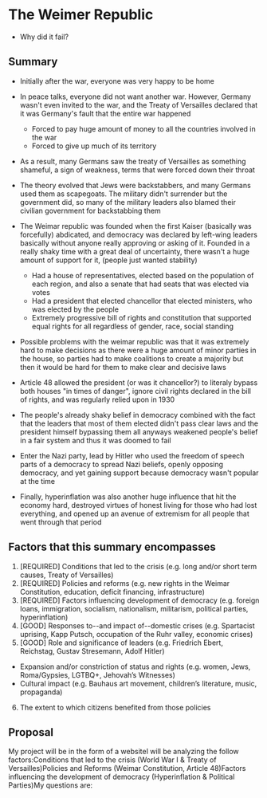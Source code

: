 # The Weimer Republic
- Why did it fail?


## Summary
- Initially after the war, everyone was very happy to be home
- In peace talks, everyone did not want another war. However, Germany wasn't even invited to the war, and the Treaty of Versailles declared that it was Germany's fault that the entire war happened 
  - Forced to pay huge amount of money to all the countries involved in the war
  - Forced to give up much of its territory

- As a result, many Germans saw the treaty of Versailles as something shameful, a sign of weakness, terms that were forced down their throat
- The theory evolved that Jews were backstabbers, and many Germans used them as scapegoats. The military didn't surrender but the government did, so many of the military leaders also blamed their civilian government for backstabbing them

- The Weimar republic was founded when the first Kaiser (basically was forcefully) abdicated, and democracy was declared by left-wing leaders basically without anyone really approving or asking of it. Founded in a really shaky time with a great deal of uncertainty, there wasn't a huge amount of support for it, (people just wanted stability)
  - Had a house of representatives, elected based on the population of each region, and also a senate that had seats that was elected via votes
  - Had a president that elected chancellor that elected ministers, who was elected by the people
  - Extremely progressive bill of rights and constitution that supported equal rights for all regardless of gender, race, social standing

- Possible problems with the weimar republic was that it was extremely hard to make decisions as there were a huge amount of minor parties in the house, so parties had to make coalitions to create a majority but then it would be hard for them to make clear and decisive laws
- Article 48 allowed the president (or was it chancellor?) to literaly bypass both houses "in times of danger", ignore civil rights declared in the bill of rights, and was regularly relied upon in 1930

- The people's already shaky belief in democracy combined with the fact that the leaders that most of them elected didn't pass clear laws and the president himself bypassing them all anyways weakened people's belief in a fair system and thus it was doomed to fail

- Enter the Nazi party, lead by Hitler who used the freedom of speech parts of a democracy to spread Nazi beliefs, openly opposing democracy, and yet gaining support because democracy wasn't popular at the time

- Finally, hyperinflation was also another huge influence that hit the economy hard, destroyed virtues of honest living for those who had lost everything, and opened up an avenue of extremism for all people that went through that period

## Factors that this summary encompasses
1. [REQUIRED] Conditions that led to the crisis (e.g. long and/or short term causes, Treaty of Versailles)
2. [REQUIRED] Policies and reforms (e.g. new rights in the Weimar Constitution, education, deficit financing, infrastructure)
3. [REQUIRED] Factors influencing development of democracy (e.g. foreign loans, immigration, socialism, nationalism, militarism, political parties, hyperinflation)
4. [GOOD] Responses to--and impact of--domestic crises (e.g. Spartacist uprising, Kapp Putsch, occupation of the Ruhr valley, economic crises)
2. [GOOD] Role and significance of leaders (e.g. Friedrich Ebert, Reichstag, Gustav Stresemann, Adolf Hitler)
  - Expansion and/or constriction of status and rights (e.g. women, Jews, Roma/Gypsies, LGTBQ+, Jehovah’s Witnesses)
  - Cultural impact (e.g. Bauhaus art movement, children’s literature, music, propaganda)
6. The extent to which citizens benefited from those policies

## Proposal
My project will be in the form of a websiteI will be analyzing the follow factors:Conditions that led to the crisis (World War I & Treaty of Versailles)Policies and Reforms (Weimar Constitution, Article 48)Factors influencing the development of democracy (Hyperinflation & Political Parties)My questions are: 